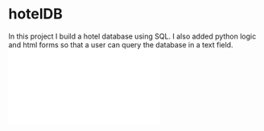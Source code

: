 # hotelDB
In this project I build a hotel database using SQL. I also added python logic and html forms so that a user can query the database in a text field.
![](addRecords/bdm%20Proj%202.pdf)
